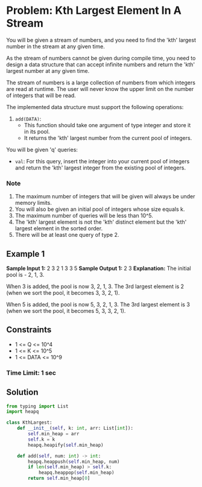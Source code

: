 # Problem: Kth Largest Element In A Stream

You will be given a stream of numbers, and you need to find the 'kth' largest number in the stream at any given time.

As the stream of numbers cannot be given during compile time, you need to design a data structure that can accept infinite numbers and return the 'kth' largest number at any given time.

The stream of numbers is a large collection of numbers from which integers are read at runtime. The user will never know the upper limit on the number of integers that will be read.

The implemented data structure must support the following operations:

1. `add(DATA)`:
   - This function should take one argument of type integer and store it in its pool.
   - It returns the 'kth' largest number from the current pool of integers.

You will be given 'q' queries:

- `val`: For this query, insert the integer into your current pool of integers and return the 'kth' largest integer from the existing pool of integers.

### Note

1. The maximum number of integers that will be given will always be under memory limits.
2. You will also be given an initial pool of integers whose size equals k.
3. The maximum number of queries will be less than 10^5.
4. The 'kth' largest element is not the 'kth' distinct element but the 'kth' largest element in the sorted order.
5. There will be at least one query of type 2.

## Example 1

**Sample Input 1:**
2 3
2 1 3
3
5
**Sample Output 1:**
2
3
**Explanation:**
The initial pool is - 2, 1, 3.

When 3 is added, the pool is now 3, 2, 1, 3. The 3rd largest element is 2 (when we sort the pool, it becomes 3, 3, 2, 1).

When 5 is added, the pool is now 5, 3, 2, 1, 3. The 3rd largest element is 3 (when we sort the pool, it becomes 5, 3, 3, 2, 1).

## Constraints

- 1 <= Q <= 10^4
- 1 <= K <= 10^5
- 1 <= DATA <= 10^9

### Time Limit: 1 sec

## Solution

```python
from typing import List
import heapq

class KthLargest:
    def __init__(self, k: int, arr: List[int]):
        self.min_heap = arr
        self.k = k
        heapq.heapify(self.min_heap)

    def add(self, num: int) -> int:
        heapq.heappush(self.min_heap, num)
        if len(self.min_heap) > self.k:
            heapq.heappop(self.min_heap)
        return self.min_heap[0]
```
